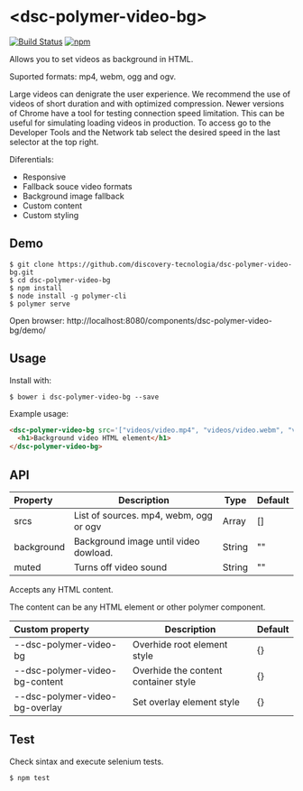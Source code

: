 # &#60;dsc-polymer-video-bg&#62;

[![Build Status](https://travis-ci.org/discovery-tecnologia/dsc-polymer-video-bg.svg?branch=master)](http://travis-ci.org/#!/discovery-tecnologia/dsc-polymer-video-bg)
[![npm](https://img.shields.io/npm/l/express.svg)]()

Allows you to set videos as background in HTML.

Suported formats: mp4, webm, ogg and ogv.

Large videos can denigrate the user experience. We recommend the use of videos of short duration and with optimized compression.
Newer versions of Chrome have a tool for testing connection speed limitation. This can be useful for simulating loading videos in production.
To access go to the Developer Tools and the Network tab select the desired speed in the last selector at the top right.

Diferentials:

 * Responsive
 * Fallback souce video formats
 * Background image fallback
 * Custom content
 * Custom styling

## Demo

```
$ git clone https://github.com/discovery-tecnologia/dsc-polymer-video-bg.git
$ cd dsc-polymer-video-bg
$ npm install
$ node install -g polymer-cli
$ polymer serve
```
Open browser: http://localhost:8080/components/dsc-polymer-video-bg/demo/

## Usage

Install with:

```
$ bower i dsc-polymer-video-bg --save
```

Example usage:

```html
<dsc-polymer-video-bg src='["videos/video.mp4", "videos/video.webm", "videos/video.ogg"]'>
  <h1>Background video HTML element</h1>
</dsc-polymer-video-bg>
```

## API

| Property       | Description                            | Type   | Default    |
|:---------------|----------------------------------------|--------|------------|
| srcs           | List of sources. mp4, webm, ogg or ogv | Array  | []         |
| background     | Background image until video dowload.  | String | ""         |
| muted          | Turns off video sound                  | String | ""         |

Accepts any HTML content.

The content can be any HTML element or other polymer component.

| Custom property                |	Description                             | Default |
|:-------------------------------|------------------------------------------|---------|
| --dsc-polymer-video-bg         | Overhide root element style              | {}      |
| --dsc-polymer-video-bg-content | Overhide the content container style     | {}      |
| --dsc-polymer-video-bg-overlay | Set overlay element style                | {}      |

## Test

Check sintax and execute selenium tests.

```
$ npm test
```
